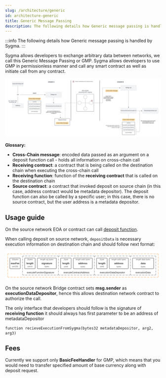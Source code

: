 ```yaml
---
slug: /architecture/generic
id: architecture-generic
title: Generic Message Passing
description: The following details how Generic message passing is handled by Sygma.
---
```


:::info
The following details how Generic message passing is handled by Sygma.
:::

 Sygma allows developers to exchange arbitrary data between networks, we call this Generic Message Passing or GMP. Sygma allows developers to use GMP in permissionless manner and call any smart contract as well as initiate call from any contract. 

![Sygma GMP](../../static/assets/gmp.png)

**Glossary:**

- **Cross-Chain message**: encoded data passed as an argument on a deposit function call - holds all information on cross-chain call
- **Receiving contract**: a contract that is being called on the destination chain when executing the cross-chain call
- **Receiving function**: function of the **receiving contract** that is called on the destination chain
- **Source contract**: a contract that invoked deposit on source chain (in this case, address contract would be metadata depositor). The deposit function can also be called by a specific user; in this case, there is no source contract, but the user address is a metadata depositor.

## Usage guide

On the source network EOA or contract can call [deposit function](https://github.com/sygmaprotocol/sygma-solidity/blob/master/contracts/Bridge.sol#L235).

When calling deposit on source network, `depositData` is necessary execution information on destination chain and should follow next format:

![Sygma GMP message format](../../static/assets/gmp-message-format.png)

On the source network Bridge contract sets **msg.sender** as **executionDataDepositor**, hence this allows destination network contract to authorize the call.

The only interface that  developers should follow is the signature of **receiving function** it should always has first parameter to be an address of metadataDepositor

```solidity
function recieveExecutionFromSygma(bytes32 metadataDepositor, arg2, arg3)
```

## Fees
Currently we support only **BasicFeeHandler** for GMP, which means that you would need to transfer specified amount of base currency along with deposit request. 
 
